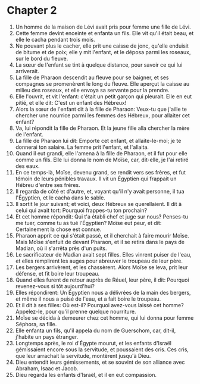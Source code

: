 # Chapter 2

1. Un homme de la maison de Lévi avait pris pour femme une fille de Lévi.
2. Cette femme devint enceinte et enfanta un fils. Elle vit qu'il était beau, et elle le cacha pendant trois mois.
3. Ne pouvant plus le cacher, elle prit une caisse de jonc, qu'elle enduisit de bitume et de poix; elle y mit l'enfant, et le déposa parmi les roseaux, sur le bord du fleuve.
4. La sœur de l'enfant se tint à quelque distance, pour savoir ce qui lui arriverait.
5. La fille de Pharaon descendit au fleuve pour se baigner, et ses compagnes se promenèrent le long du fleuve. Elle aperçut la caisse au milieu des roseaux, et elle envoya sa servante pour la prendre.
6. Elle l'ouvrit, et vit l'enfant: c'était un petit garçon qui pleurait. Elle en eut pitié, et elle dit: C'est un enfant des Hébreux!
7. Alors la sœur de l'enfant dit à la fille de Pharaon: Veux-tu que j'aille te chercher une nourrice parmi les femmes des Hébreux, pour allaiter cet enfant?
8. Va, lui répondit la fille de Pharaon. Et la jeune fille alla chercher la mère de l'enfant.
9. La fille de Pharaon lui dit: Emporte cet enfant, et allaite-le-moi; je te donnerai ton salaire. La femme prit l'enfant, et l'allaita.
10. Quand il eut grandi, elle l'amena à la fille de Pharaon, et il fut pour elle comme un fils. Elle lui donna le nom de Moïse, car, dit-elle, je l'ai retiré des eaux.
11. En ce temps-là, Moïse, devenu grand, se rendit vers ses frères, et fut témoin de leurs pénibles travaux. Il vit un Égyptien qui frappait un Hébreu d'entre ses frères.
12. Il regarda de côté et d'autre, et, voyant qu'il n'y avait personne, il tua l'Égyptien, et le cacha dans le sable.
13. Il sortit le jour suivant; et voici, deux Hébreux se querellaient. Il dit à celui qui avait tort: Pourquoi frappes-tu ton prochain?
14. Et cet homme répondit: Qui t'a établi chef et juge sur nous? Penses-tu me tuer, comme tu as tué l'Égyptien? Moïse eut peur, et dit: Certainement la chose est connue.
15. Pharaon apprit ce qui s'était passé, et il cherchait à faire mourir Moïse. Mais Moïse s'enfuit de devant Pharaon, et il se retira dans le pays de Madian, où il s'arrêta près d'un puits.
16. Le sacrificateur de Madian avait sept filles. Elles vinrent puiser de l'eau, et elles remplirent les auges pour abreuver le troupeau de leur père.
17. Les bergers arrivèrent, et les chassèrent. Alors Moïse se leva, prit leur défense, et fit boire leur troupeau.
18. Quand elles furent de retour auprès de Réuel, leur père, il dit: Pourquoi revenez-vous si tôt aujourd'hui?
19. Elles répondirent: Un Égyptien nous a délivrées de la main des bergers, et même il nous a puisé de l'eau, et a fait boire le troupeau.
20. Et il dit à ses filles: Où est-il? Pourquoi avez-vous laissé cet homme? Appelez-le, pour qu'il prenne quelque nourriture.
21. Moïse se décida à demeurer chez cet homme, qui lui donna pour femme Séphora, sa fille.
22. Elle enfanta un fils, qu'il appela du nom de Guerschom, car, dit-il, j'habite un pays étranger.
23. Longtemps après, le roi d'Égypte mourut, et les enfants d'Israël gémissaient encore sous la servitude, et poussaient des cris. Ces cris, que leur arrachait la servitude, montèrent jusqu'à Dieu.
24. Dieu entendit leurs gémissements, et se souvint de son alliance avec Abraham, Isaac et Jacob.
25. Dieu regarda les enfants d'Israël, et il en eut compassion.

